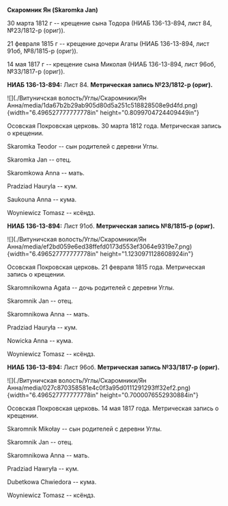 **Скаромник Ян (Skaromka Jan)**

30 марта 1812 г -- крещение сына Тодора (НИАБ 136-13-894, лист 84,
№23/1812-р (ориг)).

21 февраля 1815 г -- крещение дочери Агаты (НИАБ 136-13-894, лист 91об,
№8/1815-р (ориг)).

14 мая 1817 г -- крещение сына Миколая (НИАБ 136-13-894, лист 96об,
№33/1817-р (ориг)).

**НИАБ 136-13-894:** Лист 84. **Метрическая запись №23/1812-р (ориг).**

![](./Витуничская волость/Углы/Скаромники/Ян Анна/media/1da67b2b29ab905d80d5a251c518828508e9d4fd.png){width="6.496527777777778in"
height="0.8099704724409449in"}

Осовская Покровская церковь. 30 марта 1812 года. Метрическая запись о
крещении.

Skaromka Teodor -- сын родителей с деревни Углы.

Skaromka Jan -- отец.

Skaromkowa Anna -- мать.

Pradziad Hauryla -- кум.

Saukouna Anna -- кума.

Woyniewicz Tomasz -- ксёндз.

**НИАБ 136-13-894:** Лист 91об. **Метрическая запись №8/1815-р (ориг).**

![](./Витуничская волость/Углы/Скаромники/Ян Анна/media/ef2bd059e6ed38ffefd0173d553ef3064e9319e7.png){width="6.496527777777778in"
height="1.1230971128608924in"}

Осовская Покровская церковь. 21 февраля 1815 года. Метрическая запись о
крещении.

Skaromnikowna Agata -- дочь родителей с деревни Углы.

Skaromnik Jan -- отец.

Skaromnikowa Anna -- мать.

Pradziad Hauryła -- кум.

Nowicka Anna -- кума.

Woyniewicz Tomasz -- ксёндз.

**НИАБ 136-13-894:** Лист 96об. **Метрическая запись №33/1817-р
(ориг).**

![](./Витуничская волость/Углы/Скаромники/Ян Анна/media/027c870358581e4c0f3a95d0111291293ff32ef2.png){width="6.496527777777778in"
height="0.7000076552930884in"}

Осовская Покровская церковь. 14 мая 1817 года. Метрическая запись о
крещении.

Skaromnik Mikołay -- сын родителей с деревни Углы.

Skaromnik Jan -- отец.

Skaromnikowa Anna -- мать.

Pradziad Hawryła -- кум.

Dubetkowa Chwiedora -- кума.

Woyniewicz Tomasz -- ксёндз.
